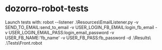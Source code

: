 # dozorro-robot-tests

Launch tests with:
robot --listener .\Resources\EmailListener.py -v SEND_TO_EMAIL:send_to_email -v USER_LOGIN_FB_EMAIL:login_fb_email -v USER_LOGIN_EMAIL_PASS:login_email_password -v USER_FB_NAME:'fb_name' -v USER_FB_PASS:fb_password -d .\Results\ .\Tests\Front.robot
